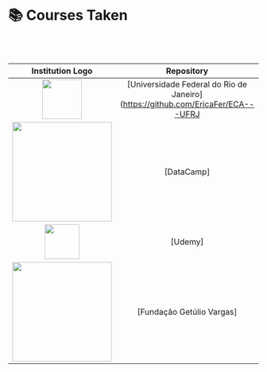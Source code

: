 # 📚 Courses Taken

<br><br>

| Institution Logo       | Repository | 
| :---:       |    :----:  |
| <img src="https://www.poli.ufrj.br/noticias/Logo%20225%20anos%20POLI.png" width=80px/>  | [Universidade Federal do Rio de Janeiro](https://github.com/EricaFer/ECA---UFRJ |   |
| <img src="https://dka575ofm4ao0.cloudfront.net/pages-transactional_logos/retina/17180/regular.png" width=200px/>|  [DataCamp]    |      |
| <img src="https://cdn.worldvectorlogo.com/logos/udemy-1.svg" width=70px/>  | [Udemy]    |      |
| <img src="https://logodownload.org/wp-content/uploads/2016/09/FGV-Logo-3.png" width=200px/>  |  [Fundação Getúlio Vargas]     |      |

